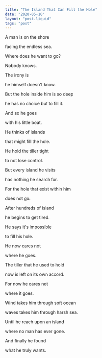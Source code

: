 ```yaml
---
title: "The Island That Can Fill the Hole"
date: "2020-05-10"
layout: "post.liquid"
tags: "post"
---
```


A man is on the shore

facing the endless sea.

Where does he want to go?

Nobody knows.

The irony is

he himself doesn't know.

But the hole inside him is so deep

he has no choice but to fill it.

And so he goes

with his little boat.

He thinks of islands

that might fill the hole.

He hold the tiller tight

to not lose control.

But every island he visits

has nothing he search for.

For the hole that exist within him

does not go.

After hundreds of island

he begins to get tired.

He says it's impossible

to fill his hole.

He now cares not

where he goes.

The tiller that he used to hold

now is left on its own accord.

For now he cares not

where it goes.

Wind takes him through soft ocean

waves takes him through harsh sea.

Until he reach upon an island

where no man has ever gone.

And finally he found

what he truly wants.